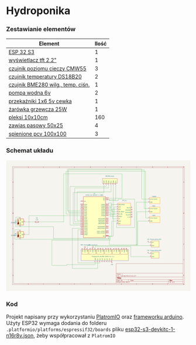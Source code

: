 # Hydroponika

### Zestawianie elementów
| Element | Ilość |
|-|-|
| [ESP 32 S3](https://sklep.msalamon.pl/produkt/plytka-esp32-esp32-s3-devkit-wifi-ble-5-0/?srsltid=AfmBOopVW2lVYn1d48SL01SIoFlZ9UY8YYy-kPAcobjBQ8S2jZrlU6ny) | 1 |
| [wyświetlacz tft 2,2"](https://botland.com.pl/wyswietlacze-i-ekrany/16724-wyswietlacz-graficzny-tft-lcd-22-320x240px-spi-5904422344955.html)| 1 | 
| [czujnik poziomu cieczy CMW55](https://botland.com.pl/czujniki-poziomu-cieczy/3730-czujnik-poziomu-cieczy-cmw55-magnetyczny-5904422373764.html) | 3 |
| [czujnik temperatury DS18B20](https://sklep.msalamon.pl/produkt/czujnik-temperatury-ds18b20/) | 2 |
| [czujnik BME280 wilg., temp. ciśn.](https://botland.com.pl/czujniki-cisnienia/11803-bme280-czujnik-wilgotnosci-temperatury-oraz-cisnienia-110kpa-i2cspi-33v-5904422366179.html) | 1 |
| [pompa wodna 6v](https://botland.com.pl/pompy/14164-pompa-wodna-6v-5904422342401.html) | 2 |
| [przekaźniki 1x6 5v cewka](https://botland.com.pl/przekazniki-przekazniki-arduino/8223-modul-przekaznikow-6-kanalow-z-optoizolacja-styki-10a250vac-cewka-5v-5904422336325.html) | 1 |
| [żarówka grzewcza 25W](https://www.invital.pl/terrario-reptiwarm-ogrzewacz-gniazdkowy-25w) | 1 |  
| [pleksi 10x10cm](https://allegro.pl/oferta/bezbarwna-plyta-plexi-pleksi-cieta-na-wymiar-3mm-15663933713) | 160 |  
| [zawias pasowy 50x25](https://www.castorama.pl/zawias-pasowy-50-x-25-mm-ocynk/5901912814080_CAPL.prd) | 4 |  
| [spienione pcv 100x100](https://allegro.pl/oferta/plyta-ze-spienionego-pcv-100x100-cm-biala-3-mm-spienione-pcv-pwc-pvc-15968227536) | 3 |

### Schemat układu
![schemat](./schemat.png)

### Kod
Projekt napisany przy wykorzystaniu [PlatromIO](https://platformio.org/) oraz [frameworku arduino](https://docs.platformio.org/en/latest/frameworks/arduino.html).  
Użyty ESP32 wymaga dodania do folderu `.platformio/platforms/espressif32/boards` pliku [esp32-s3-devkitc-1-n16r8v.json](./code/esp32-s3-devkitc-1-n16r8v.json), żeby współpracował z `PlatromIO` 
